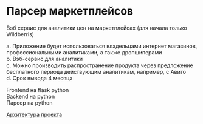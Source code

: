 # Парсер маркетплейсов

Вэб сервис для аналитики цен на маркетплейсах (для начала только Wildberris) 

a.	Приложение будет использоваться владельцами интернет магазинов, профессиональными аналитиками, а также дропшиперами  
b.	Вэб-сервис для аналитики  
c.	Можно производить распространение продукта через предложение бесплатного периода действующим аналитикам, например, с Авито  
d.	Срок вывода 4 месяца  


Frontend на flask python  
Backend на python  
Парсер на python  

[Архитектура проекта](docs/architecture.md)

